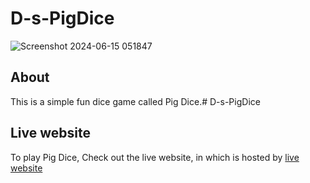 ﻿# D-s-PigDice

![Screenshot 2024-06-15 051847](https://github.com/Pka-Miles48/D-s-PigDice/assets/151704300/53d0759e-4217-4381-8e76-6fdc8f1a935c)

## About
This is a simple fun dice game called Pig Dice.# D-s-PigDice

## Live website
To play Pig Dice, Check out the live website, in which is hosted by [live website](https://pka-miles48.github.io/D-s-PigDice/)

